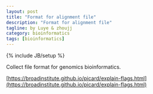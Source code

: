 ```yaml
---
layout: post
title: "Format for alignment file"
description: "Format for alignment file"
tagline: by Luye & zhoujj
category: bioinformatics
tags: [bioinformatics]
---
```

{% include JB/setup %}

Collect file format for genomics bioinformatics.

<!--more-->

[https://broadinstitute.github.io/picard/explain-flags.html](https://broadinstitute.github.io/picard/explain-flags.html)


